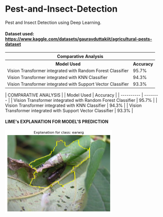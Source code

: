 # Pest-and-Insect-Detection
Pest and Insect Detection using Deep Learning. 

#### Dataset used: https://www.kaggle.com/datasets/gauravduttakiit/agricultural-pests-dataset

<table>
  <tr>
    <th colspan="2" style="text-align:center;">Comparative Analysis</th>
  </tr>
  <tr>
    <th>Model Used</th>
    <th>Accuracy</th>
  </tr>
  <tr>
    <td>Vision Transformer integrated with Random Forest Classifier</td>
    <td>95.7%</td>
  </tr>
  <tr>
    <td>Vision Transformer integrated with KNN Classifier</td>
    <td>94.3%</td>
  </tr>
  <tr>
    <td>Vision Transformer integrated with Support Vector Classifier</td>
    <td>93.3%</td>
  </tr>
</table>


| COMPARATIVE ANALYSIS  |
| Model Used | Accuracy |
| ---------- | -------- |
| Vision Transformer integrated with Random Forest Classifier | 95.7% |
| Vision Transformer integrated with KNN Classifier | 94.3% |
| Vision Transformer integrated with Support Vector Classifier | 93.3% |

#### LIME's EXPLANATION FOR MODEL'S PREDICTION

<img src="LIME's Explanation.png" width="350">

